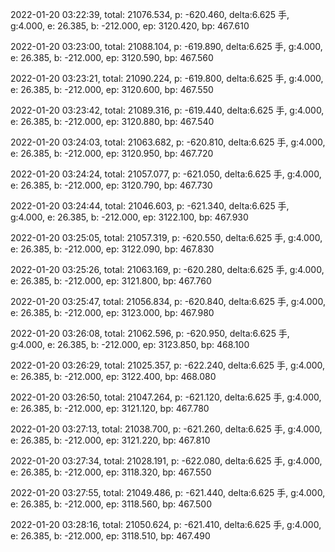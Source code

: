 2022-01-20 03:22:39, total: 21076.534, p: -620.460, delta:6.625 手, g:4.000, e: 26.385, b: -212.000, ep: 3120.420, bp: 467.610

2022-01-20 03:23:00, total: 21088.104, p: -619.890, delta:6.625 手, g:4.000, e: 26.385, b: -212.000, ep: 3120.590, bp: 467.560

2022-01-20 03:23:21, total: 21090.224, p: -619.800, delta:6.625 手, g:4.000, e: 26.385, b: -212.000, ep: 3120.600, bp: 467.550

2022-01-20 03:23:42, total: 21089.316, p: -619.440, delta:6.625 手, g:4.000, e: 26.385, b: -212.000, ep: 3120.880, bp: 467.540

2022-01-20 03:24:03, total: 21063.682, p: -620.810, delta:6.625 手, g:4.000, e: 26.385, b: -212.000, ep: 3120.950, bp: 467.720

2022-01-20 03:24:24, total: 21057.077, p: -621.050, delta:6.625 手, g:4.000, e: 26.385, b: -212.000, ep: 3120.790, bp: 467.730

2022-01-20 03:24:44, total: 21046.603, p: -621.340, delta:6.625 手, g:4.000, e: 26.385, b: -212.000, ep: 3122.100, bp: 467.930

2022-01-20 03:25:05, total: 21057.319, p: -620.550, delta:6.625 手, g:4.000, e: 26.385, b: -212.000, ep: 3122.090, bp: 467.830

2022-01-20 03:25:26, total: 21063.169, p: -620.280, delta:6.625 手, g:4.000, e: 26.385, b: -212.000, ep: 3121.800, bp: 467.760

2022-01-20 03:25:47, total: 21056.834, p: -620.840, delta:6.625 手, g:4.000, e: 26.385, b: -212.000, ep: 3123.000, bp: 467.980

2022-01-20 03:26:08, total: 21062.596, p: -620.950, delta:6.625 手, g:4.000, e: 26.385, b: -212.000, ep: 3123.850, bp: 468.100

2022-01-20 03:26:29, total: 21025.357, p: -622.240, delta:6.625 手, g:4.000, e: 26.385, b: -212.000, ep: 3122.400, bp: 468.080

2022-01-20 03:26:50, total: 21047.264, p: -621.120, delta:6.625 手, g:4.000, e: 26.385, b: -212.000, ep: 3121.120, bp: 467.780

2022-01-20 03:27:13, total: 21038.700, p: -621.260, delta:6.625 手, g:4.000, e: 26.385, b: -212.000, ep: 3121.220, bp: 467.810

2022-01-20 03:27:34, total: 21028.191, p: -622.080, delta:6.625 手, g:4.000, e: 26.385, b: -212.000, ep: 3118.320, bp: 467.550

2022-01-20 03:27:55, total: 21049.486, p: -621.440, delta:6.625 手, g:4.000, e: 26.385, b: -212.000, ep: 3118.560, bp: 467.500

2022-01-20 03:28:16, total: 21050.624, p: -621.410, delta:6.625 手, g:4.000, e: 26.385, b: -212.000, ep: 3118.510, bp: 467.490